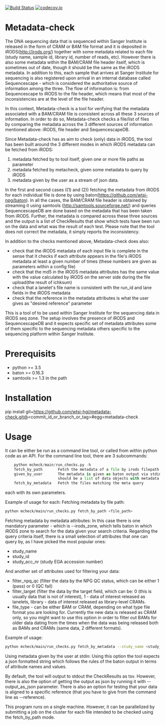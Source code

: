 [![Build Status](https://travis-ci.org/wtsi-hgi/metadata-check.svg)](https://travis-ci.org/wtsi-hgi/metadata-check)
[![codecov.io](https://codecov.io/github/wtsi-hgi/metadata-check/coverage.svg?branch=master)](https://codecov.io/github/wtsi-hgi/metadata-check?branch=master)

Metadata-check
==============

The DNA sequencing data that is sequenced within Sanger Institute is released in the form of CRAM or BAM file format and it is deposited in iRODS(http://irods.org/) together with some metadata related to each file (study name, sample id, library id, number of reads, etc). However there is also some metadata within the BAM/CRAM file header itself, which is sometimes out of date, though it should be the same as the iRODS metadata. In addition to this, each sample that arrives at Sanger Institute for sequencing is also registered upon arrival in an internal database called Sequencescape - which is considered the authoritative source of information among the three. The flow of information is: from Sequencescape to iRODS to the file header, which means that most of the inconsistencies are at the level of the file header.

In this context, Metadata-check is a tool for verifying that the metadata associated with a BAM/CRAM file is consistent across all these 3 sources of information. In order to do so, Metadata-check checks a file/list of files by comparing the metadata across the 3 different sources of information mentioned above: iRODS, file header and SequencescapeDB.

Since Metadata-check has as aim to check (only) data in iRODS, the tool has been built around the 3 different modes in which iRODS metadata can be fetched from iRODS:
1. metadata fetched by to tool itself, given one or more file paths as parameter
2. metadata fetched by metacheck, given some metadata to query by iRODS
3. metadata given by the user as a stream of json data.

In the first and second cases ((1) and (2)) fetching the metadata from iRODS for each individual file is done by using baton(https://github.com/wtsi-npg/baton).
In all the cases, the BAM/CRAM file header is obtained by streaming it using samtools (http://samtools.sourceforge.net/) and queries SequencescapeDB are done based on the metadata that has been taken from iRODS. Further, the metadata is compared across these three sources and the output is a list of CheckResults that show which tests have been run on the data and what was the result of each test. Please note that the tool does not correct the metadata, it simply reports the inconsistency.

In addition to the checks mentioned above, Metadata-check does also:
- check that the iRODS metadata of each input file is complete in the sense that it checks if each attribute appears in the file's iRODS metadata at least a given number of times (these numbers are given as parameters within a config file)
- check that the md5 in the iRODS metadata attributes has the same value with the value calculated by iRODS on the server side during the file upload(the result of ichksum)
- check that a lanelet's file name is consistent with the run_id and lane fields in the iRODS metadata
- check that the reference in the metadata attributes is what the user gives as "desired reference" parameter

This is a tool of to be used within Sanger Institute for the sequencing data in iRODS seq zone. The setup involves the presence of iRODS and SequencescapeDB and it expects specific set of metadata attributes some of them specific to the sequencing metadata others specific to the sequencing platform within Sanger Institute.

Prerequisits
============

- python >= 3.5
- baton >= 0.16.3
- samtools >= 1.3 in the path

Installation
============

pip install git+https://github.com/wtsi-hgi/metadata-check.git@<commit_id_or_branch_or_tag>#egg=metadata-check

Usage
=====
It can be either be run as a command line tool, or called from within python code as an API.
For the command line tool, there are 3 subcommands:
```python
    python mcheck/main/run_checks.py -h
    fetch_by_path       Fetch the metadata of a file by irods filepath
    given_by_user       The metadata is given as baton output via stdin and
                        should be a list of data objects with metadata.
    fetch_by_metadata   Fetch the files matching the meta query
```
each with its own parameters.

Example of usage for each:
Fetching metadata by file path:
```bash
python mcheck/main/run_checks.py fetch_by_path <file_path>
```

Fetching metadata by metadata attributes:
In this case there is one mandatory parameter - which is --irods_zone, which tells baton in which iRODS zone to search for the data given your search criteria.
Regarding the query criteria itself, there is a small selection of attributes that one can query by, as I have picked the most popular ones:
- study_name
- study_id
- study_acc_nr (study EGA accession number)

And another set of attributes used for filtering your data:
- filter_npq_qc (filter the data by the NPG QC status, which can be either 1 (pass) or 0 (QC fail)
- filter_target (filter the data by the target field, which can be: 0 (this is usually data that is not of interest), 1 - data of interest released as lanelets, library - data of interest released as library-level CRAMs.
- file_type - can be either BAM or CRAM, depending on what type file format you are looking for. Currently the new data is released as CRAM only, so you might want to use this option in order to filter out BAMs for older data dating from the times when the data was being released both as BAMs and CRAMs (same data, 2 different formats).

Example of usage:
```bash
python mcheck/main/run_checks.py fetch_by_metadata --study_name <study_name> --irods_zone seq --filter_target 1 --filter_npg_qc 1
```

Using metadata given by the user at stdin:
Using this option the tool expects a json formatted string which follows the rules of the baton output in terms of attribute names and values.

By default, the tool will output to stdout the CheckResults as tsv. However, there is also the option of getting the output as json by running it with --output_as_json parameter.
There is also an option for testing that your data is aligned to a specific reference (that you have to give from the command line as --reference).

This program runs on a single machine. However, it can be parallelized by submitting a job on the cluster for each file intended to be checked using the fetch_by_path mode.
